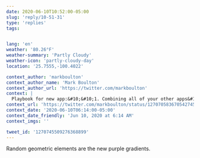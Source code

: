 ```yaml
---
date: 2020-06-10T10:52:00-05:00
slug: 'reply/10-51-31'
type: 'replies'
tags:


lang: 'en'
weather: '80.26°F'
weather-summary: 'Partly Cloudy'
weather-icon: 'partly-cloudy-day'
location: '25.7555,-100.4022'

context_author: 'markboulton'
context_author_name: 'Mark Boulton'
context_author_url: 'https://twitter.com/markboulton'
context: |
  Playbook for new app:&#10;&#10;1. Combining all of your other apps&#10;2. Geometric, friendly sans serif&#10;2. Clipart illustrations&#10;3. Purple&#10;4. Whooshy swooshy animations on scroll&#10;5. Over-familiar copywriting&#10;6. Light mint green&#10;7. Infuriating onboarding that will. not. stop. pestering. you.
context_url: 'https://twitter.com/markboulton/status/1270705836705427458?s=12'
context_date: '2020-06-10T06:14:00-05:00'
context_date_friendly: 'Jun 10, 2020 at 6:14 AM'
context_imgs: ''

tweet_id: '1270745509276368899'
---
```

Random geometric elements are the new purple gradients.